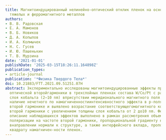 ```yaml
---
title: Магнитоиндуцированный нелинейно-оптический отклик плeнок на основе нанослоeв
  тяжeлых и ферромагнитного металлов
authors:
- В. В. Радовская
- Е. А. Мамонов
- В. Б. Новиков
- Д. А. Копылов
- И. А. Колмычек
- Н. С. Гусев
- И. Ю. Пашенькин
- T. В. Мурзина
date: '2021-01-01'
publishDate: '2025-03-15T18:26:11.164898Z'
publication_types:
- article-journal
publication: '*Физика Твердого Тела*'
doi: 10.21883/FTT.2021.09.51251.07H
abstract: Экспериментально исследованы магнитоиндуцированные эффекты при генерации
  оптической второйгармоники в трeхслойных плeнках состава W/Co/Pt с разной толщиной
  слоя кобальта (2−10 nm) вприсутствии меридионального магнитного поля. Обнаружено
  наличие нечeтного по намагниченностиинтенсивностного эффекта в p-поляризованной
  второй гармонике и выявлено возрастание соответствующегомагнитного контраста интенсивности
  второй гармоники с увеличением толщины слоя кобальта от 2 до10 nm. Феноменологическое
  описание наблюдавшихся эффектов выполнено в рамках рассмотрения объeмнойнелинейной
  поляризации на частоте второй гармоники, пропорциональной градиенту намагниченности
  внаправлении нормали к структуре, а также интерфейсного вклада, пропорционального
  квадрату намагничен-ности пленок.
---
```

